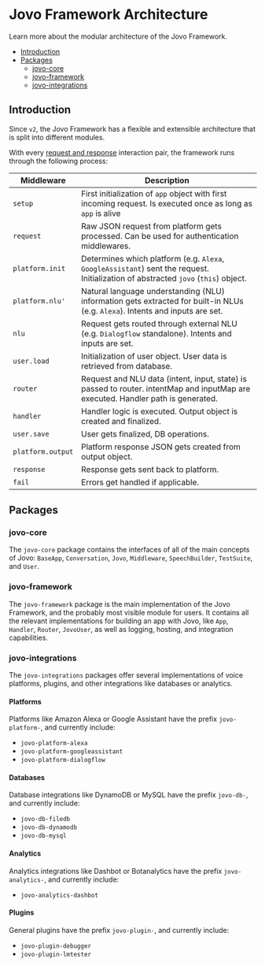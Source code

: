 # Jovo Framework Architecture

Learn more about the modular architecture of the Jovo Framework.

* [Introduction](#introduction)
* [Packages](#packages)
   * [jovo-core](#jovo-core)
   * [jovo-framework](#jovo-framework)
   * [jovo-integrations](#jovo-integrations)

## Introduction

Since `v2`, the Jovo Framework has a flexible and extensible architecture that is split into different modules.

With every [request and response](../basic-concepts/requests-responses.md './requests-responses') interaction pair, the framework runs through the following process:

Middleware | Description
--- | --- 
`setup` | First initialization of `app` object with first incoming request. Is executed once as long as `app` is alive
`request` | Raw JSON request from platform gets processed. Can be used for authentication middlewares.
`platform.init` | Determines which platform (e.g. `Alexa`, `GoogleAssistant`) sent the request. Initialization of abstracted `jovo` (`this`) object.
`platform.nlu'` | Natural language understanding (NLU) information gets extracted for built-in NLUs (e.g. `Alexa`). Intents and inputs are set.
`nlu` | Request gets routed through external NLU (e.g. `Dialogflow` standalone). Intents and inputs are set.
`user.load` | Initialization of user object. User data is retrieved from database.
`router` | Request and NLU data (intent, input, state) is passed to router. intentMap and inputMap are executed. Handler path is generated. 
`handler` | Handler logic is executed. Output object is created and finalized.
`user.save` | User gets finalized, DB operations.
`platform.output` | Platform response JSON gets created from output object.
`response` | Response gets sent back to platform.
`fail` | Errors get handled if applicable.


## Packages

### jovo-core

The `jovo-core` package contains the interfaces of all of the main concepts of Jovo: `BaseApp`, `Conversation`, `Jovo`, `Middleware`, `SpeechBuilder`, `TestSuite`, and `User`.


### jovo-framework

The `jovo-framework` package is the main implementation of the Jovo Framework, and the probably most visible module for users. It contains all the relevant implementations for building an app with Jovo, like `App`, `Handler`, `Router`, `JovoUser`, as well as logging, hosting, and integration capabilities.


### jovo-integrations

The `jovo-integrations` packages offer several implementations of voice platforms, plugins, and other integrations like databases or analytics.

#### Platforms

Platforms like Amazon Alexa or Google Assistant have the prefix `jovo-platform-`, and currently include:

* `jovo-platform-alexa`
* `jovo-platform-googleassistant`
* `jovo-platform-dialogflow`

#### Databases

Database integrations like DynamoDB or MySQL have the prefix `jovo-db-`, and currently include:

* `jovo-db-filedb`
* `jovo-db-dynamodb`
* `jovo-db-mysql`

#### Analytics

Analytics integrations like Dashbot or Botanalytics have the prefix `jovo-analytics-`, and currently include:

* `jovo-analytics-dashbot`


#### Plugins

General plugins have the prefix `jovo-plugin-`, and currently include:

* `jovo-plugin-debugger`
* `jovo-plugin-lmtester`


<!--[metadata]: {
                "description": "Learn more about the modular architecture of the Jovo Framework.",
		        "route": "architecture"
                }-->
